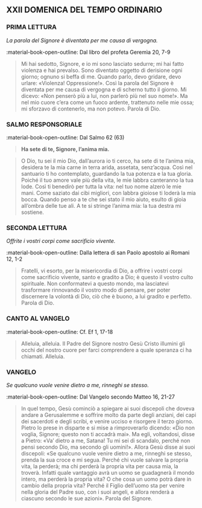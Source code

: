 ## XXII DOMENICA DEL TEMPO ORDINARIO
> 
### PRIMA LETTURA
*La parola del Signore è diventata per me causa di vergogna.*

:material-book-open-outline: Dal libro del profeta Geremìa
20, 7-9

> Mi hai sedotto, Signore, e io mi sono lasciato sedurre; mi hai fatto violenza e hai prevalso. Sono diventato oggetto di derisione ogni giorno; ognuno si beffa di me. Quando parlo, devo gridare, devo urlare: «Violenza! Oppressione!». Così la parola del Signore è diventata per me causa di vergogna e di scherno tutto il giorno. Mi dicevo: «Non penserò più a lui, non parlerò più nel suo nome!». Ma nel mio cuore c’era come un fuoco ardente, trattenuto nelle mie ossa; mi sforzavo di contenerlo, ma non potevo. Parola di Dio.
> 
### SALMO RESPONSORIALE
:material-book-open-outline: Dal Salmo 62 (63)

>**Ha sete di te, Signore, l’anima mia.**

> O Dio, tu sei il mio Dio,
> dall’aurora io ti cerco,
> ha sete di te l’anima mia,
> desidera te la mia carne
> in terra arida, assetata, senz’acqua.
> Così nel santuario ti ho contemplato,
> guardando la tua potenza e la tua gloria.
> Poiché il tuo amore vale più della vita,
> le mie labbra canteranno la tua lode.
> Così ti benedirò per tutta la vita:
> nel tuo nome alzerò le mie mani.
> Come saziato dai cibi migliori,
> con labbra gioiose ti loderà la mia bocca.
> Quando penso a te che sei stato il mio aiuto,
> esulto di gioia all’ombra delle tue ali.
> A te si stringe l’anima mia:
> la tua destra mi sostiene.
> 
### SECONDA LETTURA
*Offrite i vostri corpi come sacrificio vivente.*

:material-book-open-outline: Dalla lettera di san Paolo apostolo ai Romani
12, 1-2

> Fratelli, vi esorto, per la misericordia di Dio, a offrire i vostri corpi come sacrificio vivente, santo e gradito a Dio; è questo il vostro culto spirituale. Non conformatevi a questo mondo, ma lasciatevi trasformare rinnovando il vostro modo di pensare, per poter discernere la volontà di Dio, ciò che è buono, a lui gradito e perfetto. Parola di Dio.
> 
### CANTO AL VANGELO
:material-book-open-outline: Cf. Ef 1, 17-18

> Alleluia, alleluia.
> Il Padre del Signore nostro Gesù Cristo
> illumini gli occhi del nostro cuore
> per farci comprendere a quale speranza ci ha chiamati.
> Alleluia.
> 
### VANGELO
*Se qualcuno vuole venire dietro a me, rinneghi se stesso.*

:material-book-open-outline: Dal Vangelo secondo Matteo
16, 21-27

> In quel tempo, Gesù cominciò a spiegare ai suoi discepoli che doveva andare a Gerusalemme e soffrire molto da parte degli anziani, dei capi dei sacerdoti e degli scribi, e venire ucciso e risorgere il terzo giorno. Pietro lo prese in disparte e si mise a rimproverarlo dicendo: «Dio non voglia, Signore; questo non ti accadrà mai». Ma egli, voltandosi, disse a Pietro: «Va’ dietro a me, Satana! Tu mi sei di scandalo, perché non pensi secondo Dio, ma secondo gli uomini!». Allora Gesù disse ai suoi discepoli: «Se qualcuno vuole venire dietro a me, rinneghi se stesso, prenda la sua croce e mi segua. Perché chi vuole salvare la propria vita, la perderà; ma chi perderà la propria vita per causa mia, la troverà. Infatti quale vantaggio avrà un uomo se guadagnerà il mondo intero, ma perderà la propria vita? O che cosa un uomo potrà dare in cambio della propria vita? Perché il Figlio dell’uomo sta per venire nella gloria del Padre suo, con i suoi angeli, e allora renderà a ciascuno secondo le sue azioni». Parola del Signore.